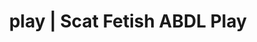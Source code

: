 ---
categories:
- AI Erotica
- Roleplay Fantasies
- Nerdy Seduction
- ASMR Erotica
- Alt Aesthetic
image: /assets/images/1747714219582.jpg
layout: post
schema:
  description: Premium adult content featuring Scat Fetish, ABDL Play. High-quality
    artwork with erotic themes.
  keywords:
  - Mindful Kink
  - Virtual Sex
  - ABDL Play
  - Lingerie Art
  - Slow Burn
  - Body Positivity
  - Scat Fetish
  name: 1747714219582 | Scat Fetish ABDL Play
  type: VisualArtwork
seo:
  description: Featured content with high-quality ABDL Play, Scat Fetish. HD images
    available.
  keywords: ABDL Play, Scat Fetish
  og_image: /assets/images/1747714219582.jpg
  schema_type: VisualArtwork
tags:
- '#play'
- Scat Fetish
- ABDL Play
title: play | Scat Fetish ABDL Play
---